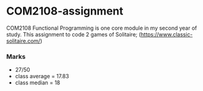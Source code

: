 # COM2108-assignment
COM2108 Functional Programming is one core module in my second year of study.
This assignment to code 2 games of Solitaire; (https://www.classic-solitaire.com/)



### Marks
- 27/50
- class average = 17.83
- class median = 18
